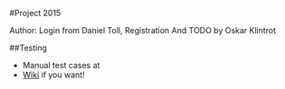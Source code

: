 #Project 2015

Author: Login from Daniel Toll, Registration And TODO by Oskar Klintrot

##Testing
 * Manual test cases at 
  * [Wiki](test-cases) if you want!
